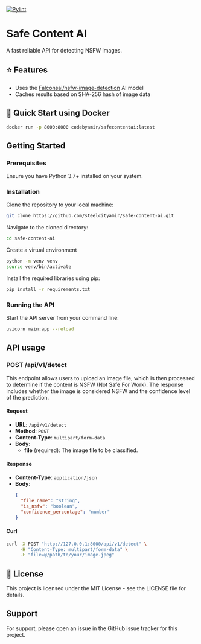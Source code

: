 [![Pylint](https://github.com/steelcityamir/safe-content-ai/actions/workflows/pylint.yml/badge.svg)](https://github.com/steelcityamir/safe-content-ai/actions/workflows/pylint.yml)

# Safe Content AI
A fast reliable API for detecting NSFW images.

## ⭐ Features

- Uses the [Falconsai/nsfw-image-detection](https://huggingface.co/Falconsai/nsfw_image_detection) AI model
- Caches results based on SHA-256 hash of image data


## 🐳 Quick Start using Docker

```bash
docker run -p 8000:8000 codebyamir/safecontentai:latest
```

## Getting Started

### Prerequisites

Ensure you have Python 3.7+ installed on your system.

### Installation

Clone the repository to your local machine:

```bash
git clone https://github.com/steelcityamir/safe-content-ai.git
```

Navigate to the cloned directory:

```bash
cd safe-content-ai
```

Create a virtual environment
```bash
python -m venv venv
source venv/bin/activate
```

Install the required libraries using pip:

```bash
pip install -r requirements.txt
```


### Running the API

Start the API server from your command line:

```bash
uvicorn main:app --reload
```


## API usage

### POST /api/v1/detect

This endpoint allows users to upload an image file, which is then processed to determine if the content is NSFW (Not Safe For Work). The response includes whether the image is considered NSFW and the confidence level of the prediction.

#### Request

- **URL**: `/api/v1/detect`
- **Method**: `POST`
- **Content-Type**: `multipart/form-data`
- **Body**:
  - **file** (required): The image file to be classified.

#### Response

- **Content-Type**: `application/json`
- **Body**:
  ```json
  {
    "file_name": "string",
    "is_nsfw": "boolean",
    "confidence_percentage": "number"
  }

#### Curl

```bash
curl -X POST "http://127.0.0.1:8000/api/v1/detect" \
     -H "Content-Type: multipart/form-data" \
     -F "file=@/path/to/your/image.jpeg"
```



## 📄 License

This project is licensed under the MIT License - see the LICENSE file for details.

## Support

For support, please open an issue in the GitHub issue tracker for this project.

